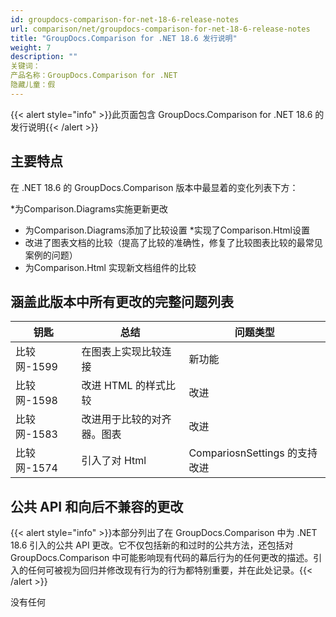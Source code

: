 ```yaml
---
id: groupdocs-comparison-for-net-18-6-release-notes
url: comparison/net/groupdocs-comparison-for-net-18-6-release-notes
title: "GroupDocs.Comparison for .NET 18.6 发行说明"
weight: 7
description: ""
关键词：
产品名称：GroupDocs.Comparison for .NET
隐藏儿童：假
---
```

{{< alert style="info" >}}此页面包含 GroupDocs.Comparison for .NET 18.6 的发行说明{{< /alert >}}

## 主要特点

在 .NET 18.6 的 GroupDocs.Comparison 版本中最显着的变化列表下方：

*为Comparison.Diagrams实施更新更改
* 为Comparison.Diagrams添加了比较设置
*实现了Comparison.Html设置
* 改进了图表文档的比较（提高了比较的准确性，修复了比较图表比较的最常见案例的问题）
* 为Comparison.Html 实现新文档组件的比较

## 涵盖此版本中所有更改的完整问题列表

|钥匙 |总结 |问题类型 |
| --- | --- | --- |
|比较网-1599 |在图表上实现比较连接 |新功能 |
|比较网-1598 |改进 HTML 的样式比较 |改进 |
|比较网-1583 |改进用于比较的对齐器。图表 |改进 |
|比较网-1574 |引入了对 Html | CompariosnSettings 的支持改进 |

## 公共 API 和向后不兼容的更改

{{< alert style="info" >}}本部分列出了在 GroupDocs.Comparison 中为 .NET 18.6 引入的公共 API 更改。它不仅包括新的和过时的公共方法，还包括对 GroupDocs.Comparison 中可能影响现有代码的幕后行为的任何更改的描述。引入的任何可被视为回归并修改现有行为的行为都特别重要，并在此处记录。{{< /alert >}}

没有任何

